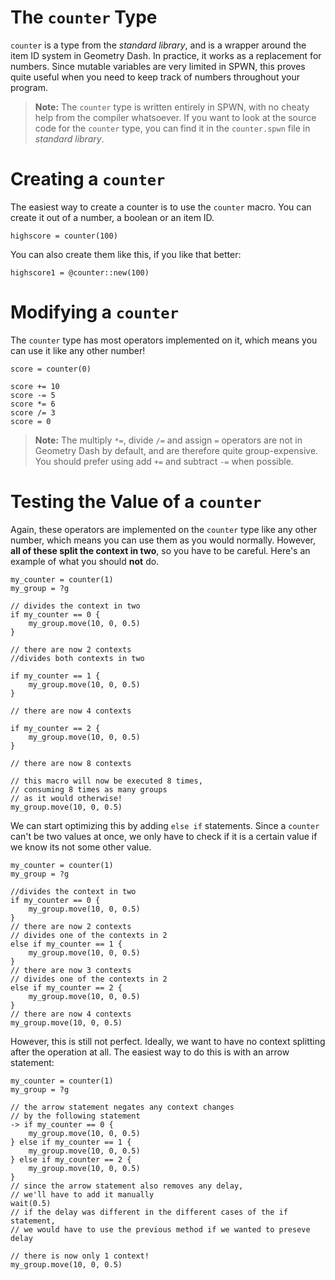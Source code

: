 # The `counter` Type

`counter` is a type from the _standard library_, and is a wrapper around the item ID system in Geometry Dash. In practice, it works as a replacement for numbers. Since mutable variables are very limited in SPWN, this proves quite useful when you need to keep track of numbers throughout your program.

> **Note:** The `counter` type is written entirely in SPWN, with no cheaty help from the compiler whatsoever. If you want to look at the source code for the `counter` type, you can find it in the `counter.spwn` file in _standard library_.

# Creating a `counter`

The easiest way to create a counter is to use the `counter` macro. You can create it out of a number, a boolean or an item ID.

```
highscore = counter(100)
```

You can also create them like this, if you like that better:

```
highscore1 = @counter::new(100)

```

# Modifying a `counter`

The `counter` type has most operators implemented on it, which means you can use it like any other number!

```
score = counter(0)

score += 10
score -= 5
score *= 6
score /= 3
score = 0
```

> **Note:** The multiply `*=`, divide `/=` and assign `=` operators are not in Geometry Dash by default, and are therefore quite group-expensive. You should prefer using add `+=` and subtract `-=` when possible.

# Testing the Value of a `counter`

Again, these operators are implemented on the `counter` type like any other number, which means you can use them as you would normally. However, **all of these split the context in two**, so you have to be careful. Here's an example of what you should **not** do.

```
my_counter = counter(1)
my_group = ?g

// divides the context in two
if my_counter == 0 {
    my_group.move(10, 0, 0.5)
}

// there are now 2 contexts
//divides both contexts in two

if my_counter == 1 {
    my_group.move(10, 0, 0.5)
}

// there are now 4 contexts

if my_counter == 2 {
    my_group.move(10, 0, 0.5)
}

// there are now 8 contexts

// this macro will now be executed 8 times,
// consuming 8 times as many groups
// as it would otherwise!
my_group.move(10, 0, 0.5)

```

We can start optimizing this by adding `else if` statements. Since a `counter` can't be two values at once, we only have to check if it is a certain value if we know its not some other value.

```
my_counter = counter(1)
my_group = ?g

//divides the context in two
if my_counter == 0 {
    my_group.move(10, 0, 0.5)
}
// there are now 2 contexts
// divides one of the contexts in 2
else if my_counter == 1 {
    my_group.move(10, 0, 0.5)
}
// there are now 3 contexts
// divides one of the contexts in 2
else if my_counter == 2 {
    my_group.move(10, 0, 0.5)
}
// there are now 4 contexts
my_group.move(10, 0, 0.5)

```

However, this is still not perfect. Ideally, we want to have no context splitting after the operation at all. The easiest way to do this is with an arrow statement:

```
my_counter = counter(1)
my_group = ?g

// the arrow statement negates any context changes
// by the following statement
-> if my_counter == 0 {
    my_group.move(10, 0, 0.5)
} else if my_counter == 1 {
    my_group.move(10, 0, 0.5)
} else if my_counter == 2 {
    my_group.move(10, 0, 0.5)
}
// since the arrow statement also removes any delay,
// we'll have to add it manually
wait(0.5)
// if the delay was different in the different cases of the if statement,
// we would have to use the previous method if we wanted to preseve delay

// there is now only 1 context!
my_group.move(10, 0, 0.5)
```
